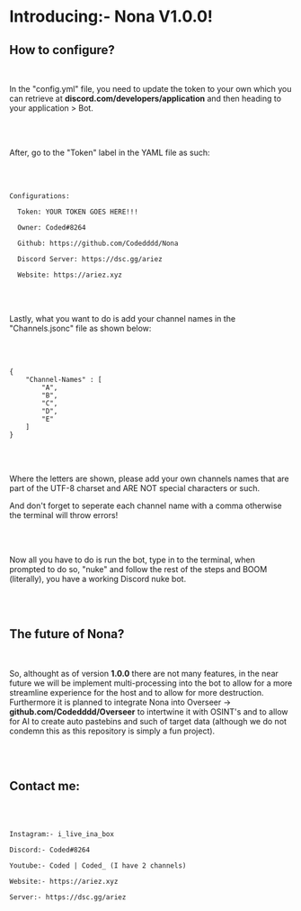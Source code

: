 # Introducing:- Nona V1.0.0!


## How to configure?

<br>

In the "config.yml" file, you need to update the token to your own which you can retrieve at **discord.com/developers/application** and then heading to your application > Bot.

<br>
<br>

After, go to the "Token" label in the YAML file as such:

<br>
<br>

```
Configurations:

  Token: YOUR TOKEN GOES HERE!!!

  Owner: Coded#8264

  Github: https://github.com/Codedddd/Nona

  Discord Server: https://dsc.gg/ariez

  Website: https://ariez.xyz
```

<br>
<br>

Lastly, what you want to do is add your channel names in the "Channels.jsonc" file as shown below:

<br>
<br>

```
{
    "Channel-Names" : [
        "A",
        "B",
        "C",
        "D",
        "E"
    ]
}
```

<br>
<br>

Where the letters are shown, please add your own channels names that are part of the UTF-8 charset and ARE NOT special characters or such.

And don't forget to seperate each channel name with a comma otherwise the terminal will throw errors!

<br>
<br>

Now all you have to do is run the bot, type in to the terminal, when prompted to do so, "nuke" and follow the rest of the steps and BOOM (literally), you have a working Discord nuke bot.

<br>
<br>

## The future of Nona?

<br>

So, althought as of version **1.0.0** there are not many features, in the near future we will be implement multi-processing into the bot to allow for a more streamline experience for the host and to allow for more destruction. Furthermore it is planned to integrate Nona into Overseer -> **github.com/Codedddd/Overseer** to intertwine it with OSINT's and to allow for AI to create auto pastebins and such of target data (although we do not condemn this as this repository is simply a fun project).

<br>
<br>

## Contact me:

<br>
<br>

```
Instagram:- i_live_ina_box

Discord:- Coded#8264

Youtube:- Coded | Coded_ (I have 2 channels)

Website:- https://ariez.xyz

Server:- https://dsc.gg/ariez